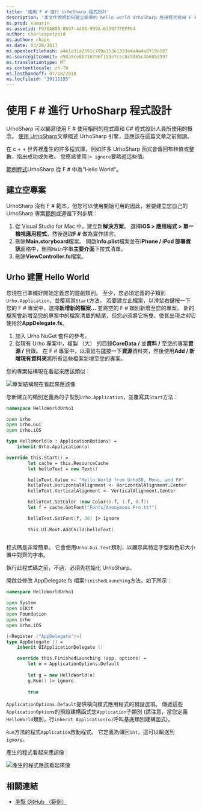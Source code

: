 ```yaml
---
title: '使用 F # 進行 UrhoSharp 程式設計'
description: '本文件說明如何建立簡單的 hello world UrhoSharp 應用程式使用 F # 在 Visual Studio for mac。'
ms.prod: xamarin
ms.assetid: F976AB09-0697-4408-999A-633977FEFF64
author: charlespetzold
ms.author: chape
ms.date: 03/29/2017
ms.openlocfilehash: a4e1a31a2591c799a153e1333e4a4a4a0719a107
ms.sourcegitcommit: e98a9ce8b716796f15de7cec8c9465c4b6bb2997
ms.translationtype: MT
ms.contentlocale: zh-TW
ms.lasthandoff: 07/18/2018
ms.locfileid: "39111195"
---
```

# <a name="programming-urhosharp-with-f"></a>使用 F # 進行 UrhoSharp 程式設計

UrhoSharp 可以編寫使用 F # 使用相同的程式庫和 C# 程式設計人員所使用的概念。 [使用 UrhoSharp](~/graphics-games/urhosharp/using.md)文章概述 UrhoSharp 引擎，並應該在這篇文章之前閱讀。

在 c + + 世界裡產生的許多程式庫，例如許多 UrhoSharp 函式會傳回布林值或整數，指出成功或失敗。 您應該使用`|> ignore`要略過這些值。

[範例程式](https://github.com/xamarin/recipes/tree/master/cross-platform/urho/urho-fsharp/HelloWorldUrhoFsharp)UrhoSharp 從 F # 中為"Hello World"。

## <a name="creating-an-empty-project"></a>建立空專案

UrhoSharp 沒有 F # 範本，但您可以使用開始可用的因此，若要建立您自己的 UrhoSharp 專案[範例](https://github.com/xamarin/recipes/tree/master/cross-platform/urho/urho-fsharp/HelloWorldUrhoFsharp)或遵循下列步驟：

1. 從 Visual Studio for Mac 中，建立新**解決方案**。 選擇**iOS > 應用程式 > 單一檢視應用程式**，然後選取**F #** 做為實作語言。 
1. 刪除**Main.storyboard**檔案。 開啟**Info.plist**檔案並在**iPhone / iPod 部署資訊**窗格中，刪除`Main`字串**主要介面**下拉式清單。
1. 刪除**ViewController.fs**檔案。

## <a name="building-hello-world-in-urho"></a>Urho 建置 Hello World

您現在已準備好開始定義您的遊戲類別。 至少，您必須定義的子類別`Urho.Application`，並覆寫其`Start`方法。 若要建立此檔案，以滑鼠右鍵按一下您的 F # 專案中，選擇**新增新的檔案...** 並將空的 F # 類別新增至您的專案。 新的檔案會新增至您的專案中的檔案清單的結尾，但您必須將它拖曳，使其出現*之前*它使用於**AppDelegate.fs**。

1. 加入 Urho NuGet 套件的參考。
1. 從現有 Urho 專案中，複製 （大） 的目錄**CoreData /** 並**資料 /** 至您的專案**資源 /** 目錄。 在 F # 專案中，以滑鼠右鍵按一下**資源**資料夾，然後使用**Add / 新增現有資料夾**將所有這些檔案新增至您的專案。

您的專案結構現在看起來應該類似：

![](fsharp-images/solutionpane.png "專案結構現在看起來應該像")

您新建立的類別定義為的子型別`Urho.Application`，並覆寫其`Start`方法：

```fsharp
namespace HelloWorldUrho1

open Urho
open Urho.Gui
open Urho.iOS

type HelloWorld(o : ApplicationOptions) =
    inherit Urho.Application(o) 

override this.Start() = 
        let cache = this.ResourceCache
        let helloText = new Text()

        helloText.Value <- "Hello World from Urho3D, Mono, and F#"
        helloText.HorizontalAlignment <- HorizontalAlignment.Center
        helloText.VerticalAlignment <- VerticalAlignment.Center

        helloText.SetColor (new Color(0.f, 1.f, 0.f))
        let f = cache.GetFont("Fonts/Anonymous Pro.ttf")

        helloText.SetFont(f, 30) |> ignore
                  
        this.UI.Root.AddChild(helloText)
            
```

程式碼是非常簡單。 它會使用`Urho.Gui.Text`類別，以顯示與特定字型和色彩大小置中對齊的字串。 

執行此程式碼之前，不過，必須先初始化 UrhoSharp。 

開啟並修改 AppDelegate.fs 檔案`FinishedLaunching`方法，如下所示：

```fsharp
namespace HelloWorldUrho1

open System
open UIKit
open Foundation
open Urho
open Urho.iOS

[<Register ("AppDelegate")>]
type AppDelegate () =
    inherit UIApplicationDelegate ()

    override this.FinishedLaunching (app, options) =
        let o = ApplicationOptions.Default
     
        let g = new HelloWorld(o)
        g.Run() |> ignore
       
        true
```

`ApplicationOptions.Default`提供橫向模式應用程式的預設選項。 傳遞這些`ApplicationOptions`的預設建構函式您`Application`子類別 (請注意，當您定義`HelloWorld`類別，行`inherit Application(o)`呼叫基底類別建構函式)。 

`Run`方法的程式`Application`啟動程式。 它定義為傳回`int`，這可以輸送到`ignore`。 

產生的程式看起來應該像：

![](fsharp-images/helloworldfsharp.png "產生的程式應該看起來像")








## <a name="related-links"></a>相關連結

- [瀏覽 GitHub （範例）](https://github.com/xamarinhttps://developer.xamarin.com/recipes/tree/master/cross-platform/urho/urho-fsharp/HelloWorldUrhoFsharp)
